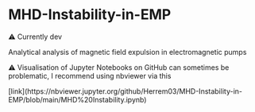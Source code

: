 # MHD-Instability-in-EMP

:warning: Currently dev

Analytical analysis of magnetic field expulsion in electromagnetic pumps

:warning: Visualisation of Jupyter Notebooks on GitHub can sometimes be problematic, I recommend using nbviewer via this 

<div>
[link](https://nbviewer.jupyter.org/github/Herrem03/MHD-Instability-in-EMP/blob/main/MHD%20Instability.ipynb)
